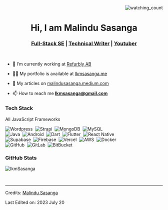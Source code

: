 <p align="right"> 
<img src="https://komarev.com/ghpvc/?username=lkmSasanga&color=brightgreen" alt="watching_count" />
</p>

<h1 align="center">Hi, I am Malindu Sasanga </h1>
<h3 align="center"> <a href="https://www.linkedin.com/in/malindu-sasanga/">Full-Stack SE</a> | <a href="https://malindusasanga.medium.com/">Technical Writer</a> | <a href="https://www.youtube.com/channel/UCFkAu0Sun5OIkwJ2G8Cxeiw">Youtuber</a></h3>

<br/>

- 🔭 I’m currently working at [Refurbly AB](https://www.refurbly.se/)

- 👨‍💻 My portfolio is available at [lkmsasanga.me](https://lkmsasanga.me/)

- 📝 My articles on [malindusasanga.medium.com](https://malindusasanga.medium.com/)

- 📫 How to reach me **lkmsasanga@gmail.com**


<!-- <img align="right" width=200px height=200px alt="side_sticker" src="https://media.giphy.com/media/TEnXkcsHrP4YedChhA/giphy.gif" /> -->

### **Tech Stack**

All JavaScript Frameworks

![Wordpress](https://img.shields.io/badge/-Wordpress-05122A?style=flat&logo=Wordpress)&nbsp;
![Strapi](https://img.shields.io/badge/-Strapi-05122A?style=flat&logo=strapi)&nbsp;
![MongoDB](https://img.shields.io/badge/-MongoDB-05122A?style=flat&logo=MongoDB)&nbsp;
![MySQL](https://img.shields.io/badge/-MySQL-05122A?style=flat&logo=MySQL)&nbsp;
<br />
![Java](https://img.shields.io/badge/-Java-05122A?style=flat&logo=Java&logoColor=FFA518)&nbsp;
![Android](https://img.shields.io/badge/-Android-05122A?style=flat&logo=Android)&nbsp;
![Dart](https://img.shields.io/badge/-Dart-05122A?style=flat&logo=Dart)&nbsp;
![Flutter](https://img.shields.io/badge/-Flutter-05122A?style=flat&logo=Flutter)&nbsp;
![React Native](https://img.shields.io/badge/-ReactNative-05122A?style=flat&logo=React-Native)&nbsp;
<br />
![Supabase](https://img.shields.io/badge/-Supabase-05122A?style=flat&logo=Supabase&logoColor=6a0dad)&nbsp;
![Firebase](https://img.shields.io/badge/-Firebase-05122A?style=flat&logo=Firebase)&nbsp;
![Vercel](https://img.shields.io/badge/-Vercel-05122A?style=flat&logo=vercel)&nbsp;
![AWS](https://img.shields.io/badge/-AWS-05122A?style=flat&logo=amazon)&nbsp;
![Docker](https://img.shields.io/badge/-Docker-05122A?style=flat&logo=Docker)&nbsp;
<br />
![GitHub](https://img.shields.io/badge/-GitHub-05122A?style=flat&logo=github)&nbsp;
![GitLab](https://img.shields.io/badge/-GitLab-05122A?style=flat&logo=gitlab)&nbsp;
![BitBucket](https://img.shields.io/badge/-BitBucket-05122A?style=flat&logo=bitbucket)&nbsp;
<br />

<!-- ## &#x1f4c8; GitHub Stats -->
### **GitHub Stats**
 <p><img align="center" src="https://github-readme-streak-stats.herokuapp.com/?user=lkmSasanga&" alt="lkmSasanga" /></p>
 
 <br />
 
-----
Credits: [Malindu Sasanga](https://github.com/lkmSasanga)

Last Edited on: 2023 July 20
